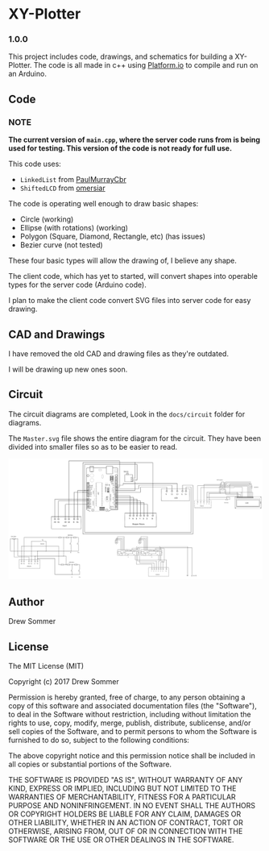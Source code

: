 # XY-Plotter

### 1.0.0

This project includes code, drawings, and schematics for building a XY-Plotter. The code is all made in c++ using [Platform.io](http://platformio.org) to compile and run on an Arduino.

## Code

### NOTE

**The current version of `main.cpp`, where the server code runs from is being used for testing. This version of the code is not ready for full use.**

This code uses:
-   `LinkedList` from [PaulMurrayCbr](http://github.com/PaulMurrayCbr/LinkedList)
-   `ShiftedLCD` from [omersiar](https://github.com/omersiar/ShiftedLCD)

The code is operating well enough to draw basic shapes:
-   Circle (working)
-   Ellipse (with rotations) (working)
-   Polygon (Square, Diamond, Rectangle, etc) (has issues)
-   Bezier curve (not tested)

These four basic types will allow the drawing of, I believe any shape.

The client code, which has yet to started, will convert shapes into operable types for the server code (Arduino code).

I plan to make the client code convert SVG files into server code for easy drawing.

## CAD and Drawings

I have removed the old CAD and drawing files as they're outdated.

I will be drawing up new ones soon.

## Circuit

The circuit diagrams are completed, Look in the `docs/circuit` folder for diagrams.

The `Master.svg` file shows the entire diagram for the circuit. They have been divided into smaller files so as to be easier to read.

![Master Circuit Diagram](https://raw.githubusercontent.com/Drew-S/xy-plotter/master/docs/circuit/Master.png)

## Author

Drew Sommer

## License

The MIT License (MIT)

Copyright (c) 2017 Drew Sommer

Permission is hereby granted, free of charge, to any person obtaining a copy
of this software and associated documentation files (the "Software"), to deal
in the Software without restriction, including without limitation the rights
to use, copy, modify, merge, publish, distribute, sublicense, and/or sell
copies of the Software, and to permit persons to whom the Software is
furnished to do so, subject to the following conditions:

The above copyright notice and this permission notice shall be included in all
copies or substantial portions of the Software.

THE SOFTWARE IS PROVIDED "AS IS", WITHOUT WARRANTY OF ANY KIND, EXPRESS OR
IMPLIED, INCLUDING BUT NOT LIMITED TO THE WARRANTIES OF MERCHANTABILITY,
FITNESS FOR A PARTICULAR PURPOSE AND NONINFRINGEMENT. IN NO EVENT SHALL THE
AUTHORS OR COPYRIGHT HOLDERS BE LIABLE FOR ANY CLAIM, DAMAGES OR OTHER
LIABILITY, WHETHER IN AN ACTION OF CONTRACT, TORT OR OTHERWISE, ARISING FROM,
OUT OF OR IN CONNECTION WITH THE SOFTWARE OR THE USE OR OTHER DEALINGS IN THE
SOFTWARE.
